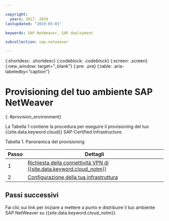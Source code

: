```yaml
---

copyright:
  years: 2017, 2019
lastupdated: "2019-03-01"

keywords: SAP NetWeaver, SAP deployment

subcollection: sap-netweaver

---
```


{:shortdesc: .shortdesc}
{:codeblock: .codeblock}
{:screen: .screen}
{:new_window: target="_blank"}
{:pre: .pre}
{:table: .aria-labeledby="caption"}


# Provisioning del tuo ambiente SAP NetWeaver
{: #provision_environment}

La Tabella 1 contiene la procedura per eseguire il provisioning del tuo {{site.data.keyword.cloud}} SAP-Certified Infrastructure.

Tabella 1. Panoramica del provisioning

| Passo | Dettagli |
| --- | --- |
| 1 | [Richiesta della connettività VPN di {{site.data.keyword.cloud_notm}}](/docs/infrastructure/sap-netweaver?topic=sap-netweaver-request_vpn_connect#request_vpn_connect) |
| 2 | [Configurazione della tua infrastruttura](/docs/infrastructure/sap-netweaver?topic=sap-netweaver-set_up_infrastructure#set_up_infrastructure) |

## Passi successivi

Fai clic sui link per iniziare a mettere a punto e distribuire il tuo ambiente SAP NetWeaver su {{site.data.keyword.cloud_notm}}.
